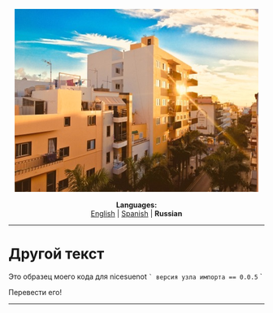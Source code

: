 <p align="center"><img src="https://github.com/markolofsen/nicesuenot/blob/master/.banners/banner_ru.jpg?raw=1" /></p>
<p align="center"><b>Languages:</b><br /><a href="https://github.com/markolofsen/nicesuenot/blob/master/README.md">English</a> | <a href="https://github.com/markolofsen/nicesuenot/blob/master/README_es.md">Spanish</a> | <b>Russian</b></p>

---

# Другой текст
Это образец моего кода для nicesuenot
`` `
версия узла импорта == 0.0.5
`` `

Перевести его!

---


